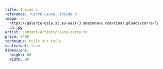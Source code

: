 ```yaml
---
title: Inside 3
reference: 'Carré Laure, Inside 3'
image: >-
  https://galerie-gaia.s3.eu-west-3.amazonaws.com/tina/uploads/carre-laure/galerie-gaia-carre-laure-inside3-2017-80X80
  cm.jpg
artist: content/artists/laure-carre.md
price: 2400
technique: Huile sur toile
contextual: true
dimensions:
  height: 80
  width: 80
---
```


